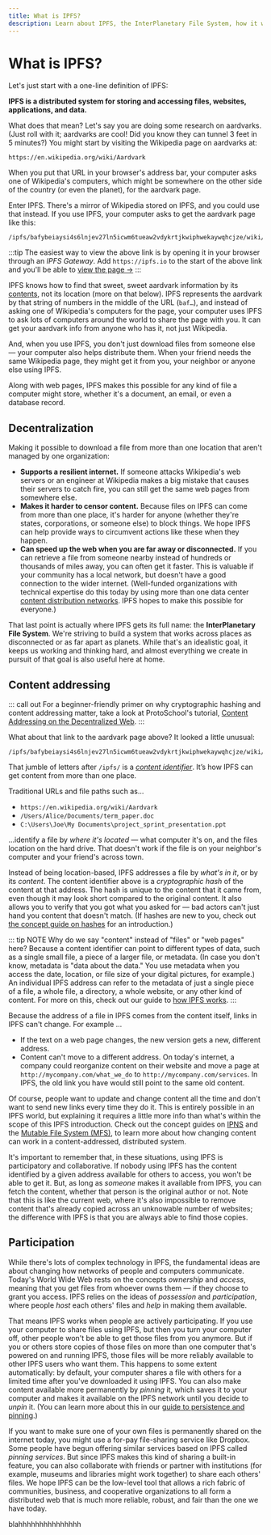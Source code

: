 ```yaml
---
title: What is IPFS?
description: Learn about IPFS, the InterPlanetary File System, how it works, and why it's important to the future of the internet.
---
```


# What is IPFS?

Let's just start with a one-line definition of IPFS:

**IPFS is a distributed system for storing and accessing files, websites, applications, and data.**

What does that mean? Let's say you are doing some research on aardvarks. (Just roll with it; aardvarks are cool! Did you know they can tunnel 3 feet in 5 minutes?) You might start by visiting the Wikipedia page on aardvarks at:

```
https://en.wikipedia.org/wiki/Aardvark
```

When you put that URL in your browser's address bar, your computer asks one of Wikipedia's computers, which might be somewhere on the other side of the country (or even the planet), for the aardvark page.

Enter IPFS. There's a mirror of Wikipedia stored on IPFS, and you could use that instead. If you use IPFS, your computer asks to get the aardvark page like this:

```
/ipfs/bafybeiaysi4s6lnjev27ln5icwm6tueaw2vdykrtjkwiphwekaywqhcjze/wiki/Aardvark
```

:::tip
The easiest way to view the above link is by opening it in your browser through an _IPFS Gateway_. Add `https://ipfs.io` to the start of the above link and you'll be able to [view the page →](https://ipfs.io/ipfs/bafybeiaysi4s6lnjev27ln5icwm6tueaw2vdykrtjkwiphwekaywqhcjze/wiki/Aardvark)
:::

IPFS knows how to find that sweet, sweet aardvark information by its [contents](content-addressing.md), not its location (more on that below). IPFS represents the aardvark by that string of numbers in the middle of the URL (`baf…`), and instead of asking one of Wikipedia's computers for the page, your computer uses IPFS to ask lots of computers around the world to share the page with you. It can get your aardvark info from anyone who has it, not just Wikipedia.

And, when you use IPFS, you don't just download files from someone else — your computer also helps distribute them. When your friend needs the same Wikipedia page, they might get it from you, your neighbor or anyone else using IPFS.

Along with web pages, IPFS makes this possible for any kind of file a computer might store, whether it's a document, an email, or even a database record.

## Decentralization

Making it possible to download a file from more than one location that aren't managed by one organization:

- **Supports a resilient internet.** If someone attacks Wikipedia's web servers or an engineer at Wikipedia makes a big mistake that causes their servers to catch fire, you can still get the same web pages from somewhere else.
- **Makes it harder to censor content.** Because files on IPFS can come from more than one place, it's harder for anyone (whether they're states, corporations, or someone else) to block things. We hope IPFS can help provide ways to circumvent actions like these when they happen.
- **Can speed up the web when you are far away or disconnected.** If you can retrieve a file from someone nearby instead of hundreds or thousands of miles away, you can often get it faster. This is valuable if your community has a local network, but doesn't have a good connection to the wider internet. (Well-funded organizations with technical expertise do this today by using more than one data center [content distribution networks](https://en.wikipedia.org/wiki/Content_delivery_network). IPFS hopes to make this possible for everyone.)

That last point is actually where IPFS gets its full name: the **InterPlanetary File System**. We're striving to build a system that works across places as disconnected or as far apart as planets. While that's an idealistic goal, it keeps us working and thinking hard, and almost everything we create in pursuit of that goal is also useful here at home.

## Content addressing

::: call out
For a beginner-friendly primer on why cryptographic hashing and content addressing matter, take a look at ProtoSchool's tutorial, [Content Addressing on the Decentralized Web](https://proto.school/content-addressing).
:::

What about that link to the aardvark page above? It looked a little unusual:

```
/ipfs/bafybeiaysi4s6lnjev27ln5icwm6tueaw2vdykrtjkwiphwekaywqhcjze/wiki/Aardvark
```

That jumble of letters after `/ipfs/` is a [_content identifier_](content-addressing). It’s how IPFS can get content from more than one place.

Traditional URLs and file paths such as…

- `https://en.wikipedia.org/wiki/Aardvark`
- `/Users/Alice/Documents/term_paper.doc`
- `C:\Users\Joe\My Documents\project_sprint_presentation.ppt`

…identify a file by _where it's located_ — what computer it's on, and the files location on the hard drive. That doesn't work if the file is on your neighbor's computer and your friend's across town.

Instead of being location-based, IPFS addresses a file by _what's in it_, or by its _content_. The content identifier above is a _cryptographic hash_ of the content at that address. The hash is unique to the content that it came from, even though it may look short compared to the original content. It also allows you to verify that you got what you asked for — bad actors can't just hand you content that doesn't match. (If hashes are new to you, check out [the concept guide on hashes](hashing.md) for an introduction.)

::: tip NOTE
Why do we say "content" instead of "files" or "web pages" here? Because a content identifier can point to different types of data, such as a single small file, a piece of a larger file, or metadata. (In case you don't know, metadata is "data about the data." You use metadata when you access the date, location, or file size of your digital pictures, for example.) An individual IPFS address can refer to the metadata of just a single piece of a file, a whole file, a directory, a whole website, or any other kind of content. For more on this, check out our guide to [how IPFS works](how-ipfs-works.md).
:::

Because the address of a file in IPFS comes from the content itself, links in IPFS can't change. For example ...

- If the text on a web page changes, the new version gets a new, different address.
- Content can't move to a different address. On today's internet, a company could reorganize content on their website and move a page at `http://mycompany.com/what_we_do` to `http://mycompany.com/services`. In IPFS, the old link you have would still point to the same old content.

Of course, people want to update and change content all the time and don't want to send new links every time they do it. This is entirely possible in an IPFS world, but explaining it requires a little more info than what's within the scope of this IPFS introduction. Check out the concept guides on [IPNS](ipns.md) and the [Mutable File System (MFS)](file-systems.md#mutable-file-system-mfs), to learn more about how changing content can work in a content-addressed, distributed system.

It's important to remember that, in these situations, using IPFS is participatory and collaborative. If nobody using IPFS has the content identified by a given address available for others to access, you won't be able to get it. But, as long as _someone_ makes it available from IPFS, you can fetch the content, whether that person is the original author or not. Note that this is like the current web, where it's also impossible to remove content that's already copied across an unknowable number of websites; the difference with IPFS is that you are always able to find those copies.

## Participation

While there's lots of complex technology in IPFS, the fundamental ideas are about changing how networks of people and computers communicate. Today's World Wide Web rests on the concepts _ownership_ and _access_, meaning that you get files from whoever owns them — if they choose to grant you access. IPFS relies on the ideas of _possession_ and _participation_, where people _host_ each others' files and _help_ in making them available.

That means IPFS works when people are actively participating. If you use your computer to share files using IPFS, but then you turn your computer off, other people won't be able to get those files from you anymore. But if you or others store copies of those files on more than one computer that's powered on and running IPFS, those files will be more reliably available to other IPFS users who want them. This happens to some extent automatically: by default, your computer shares a file with others for a limited time after you've downloaded it using IPFS. You can also make content available more permanently by _pinning_ it, which saves it to your computer and makes it available on the IPFS network until you decide to _unpin_ it. (You can learn more about this in our [guide to persistence and pinning](persistence.md).)

If you want to make sure one of your own files is permanently shared on the internet today, you might use a for-pay file-sharing service like Dropbox. Some people have begun offering similar services based on IPFS called _pinning services_. But since IPFS makes this kind of sharing a built-in feature, you can also collaborate with friends or partner with institutions (for example, museums and libraries might work together) to share each others' files. We hope IPFS can be the low-level tool that allows a rich fabric of communities, business, and cooperative organizations to all form a distributed web that is much more reliable, robust, and fair than the one we have today.


blahhhhhhhhhhhhhhh